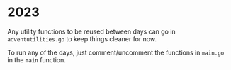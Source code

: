 # 2023

Any utility functions to be reused between days can go in `adventutilities.go` to keep things cleaner for now.

To run any of the days, just comment/uncomment the functions in `main.go` in the `main` function.